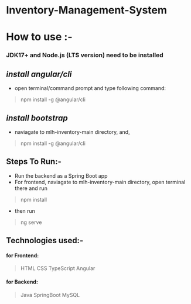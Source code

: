 # Inventory-Management-System

# How to use :-
### JDK17+ and Node.js (LTS version) need to be installed
*install angular/cli*
-
- open terminal/command prompt and type following command:
> npm install -g @angular/cli


*install bootstrap*
-
- naviagate to mlh-inventory-main directory, and,
> npm install -g @angular/cli


## Steps To Run:-
- Run the backend as a Spring Boot app
- For frontend, naviagate to mlh-inventory-main directory, open terminal there and run
> npm install
- then run
> ng serve

## Technologies used:-
#### for Frontend:
> HTML
> CSS
> TypeScript
> Angular

#### for Backend:
> Java
> SpringBoot
> MySQL
